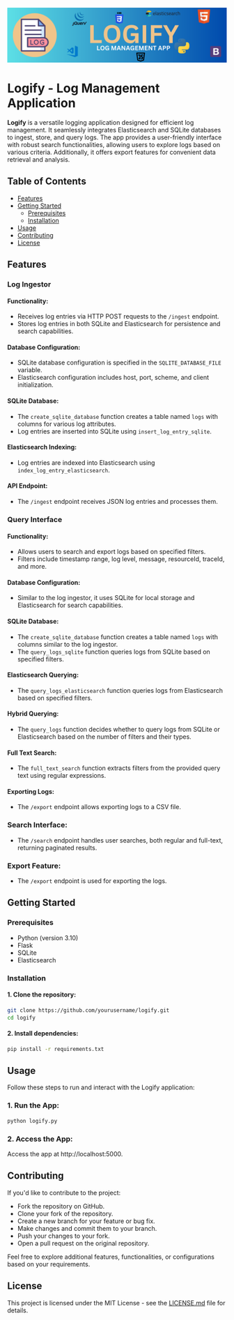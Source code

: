 <p align="center">
  <img src="/banner/banner.png" />
</p>

# Logify - Log Management Application

**Logify** is a versatile logging application designed for efficient log management. It seamlessly integrates Elasticsearch and SQLite databases to ingest, store, and query logs. The app provides a user-friendly interface with robust search functionalities, allowing users to explore logs based on various criteria. Additionally, it offers export features for convenient data retrieval and analysis.

## Table of Contents

- [Features](#features)
- [Getting Started](#getting-started)
  - [Prerequisites](#prerequisites)
  - [Installation](#installation)
- [Usage](#usage)
- [Contributing](#contributing)
- [License](#license)

## Features

### Log Ingestor

#### Functionality:

- Receives log entries via HTTP POST requests to the `/ingest` endpoint.
- Stores log entries in both SQLite and Elasticsearch for persistence and search capabilities.

#### Database Configuration:

- SQLite database configuration is specified in the `SQLITE_DATABASE_FILE` variable.
- Elasticsearch configuration includes host, port, scheme, and client initialization.

#### SQLite Database:

- The `create_sqlite_database` function creates a table named `logs` with columns for various log attributes.
- Log entries are inserted into SQLite using `insert_log_entry_sqlite`.

#### Elasticsearch Indexing:

- Log entries are indexed into Elasticsearch using `index_log_entry_elasticsearch`.

#### API Endpoint:

- The `/ingest` endpoint receives JSON log entries and processes them.

### Query Interface

#### Functionality:

- Allows users to search and export logs based on specified filters.
- Filters include timestamp range, log level, message, resourceId, traceId, and more.

#### Database Configuration:

- Similar to the log ingestor, it uses SQLite for local storage and Elasticsearch for search capabilities.

#### SQLite Database:

- The `create_sqlite_database` function creates a table named `logs` with columns similar to the log ingestor.
- The `query_logs_sqlite` function queries logs from SQLite based on specified filters.

#### Elasticsearch Querying:

- The `query_logs_elasticsearch` function queries logs from Elasticsearch based on specified filters.

#### Hybrid Querying:

- The `query_logs` function decides whether to query logs from SQLite or Elasticsearch based on the number of filters and their types.

#### Full Text Search:

- The `full_text_search` function extracts filters from the provided query text using regular expressions.

#### Exporting Logs:

- The `/export` endpoint allows exporting logs to a CSV file.

### Search Interface:

- The `/search` endpoint handles user searches, both regular and full-text, returning paginated results.

### Export Feature:

- The `/export` endpoint is used for exporting the logs.

## Getting Started

### Prerequisites

- Python (version 3.10)
- Flask
- SQLite
- Elasticsearch

### Installation

#### 1. Clone the repository:

```bash
git clone https://github.com/yourusername/logify.git
cd logify
```
#### 2. Install dependencies:

```bash
pip install -r requirements.txt
```

## Usage

Follow these steps to run and interact with the Logify application:

### 1. Run the App:
 
```bash
python logify.py
```

### 2. Access the App:
Access the app at http://localhost:5000.

## Contributing

If you'd like to contribute to the project:

-  Fork the repository on GitHub.
-  Clone your fork of the repository.
-  Create a new branch for your feature or bug fix.
-  Make changes and commit them to your branch.
-  Push your changes to your fork.
-  Open a pull request on the original repository.

Feel free to explore additional features, functionalities, or configurations based on your requirements.

## License
This project is licensed under the MIT License - see the [LICENSE.md](https://github.com/Sam8239/Log-Ingestor-and-Query-Interface/blob/main/LICENSE.md) file for details.
